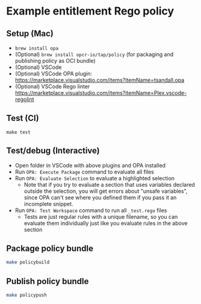 # Example entitlement Rego policy

## Setup (Mac)

- `brew install opa`
- (Optional) `brew install opcr-io/tap/policy` (for packaging and publishing policy as OCI bundle)
- (Optional) VSCode
- (Optional) VSCode OPA plugin: https://marketplace.visualstudio.com/items?itemName=tsandall.opa
- (Optional) VSCode Rego linter https://marketplace.visualstudio.com/items?itemName=Plex.vscode-regolint

## Test (CI)

`make test`

## Test/debug (Interactive)

- Open folder in VSCode with above plugins and OPA installed
- Run `OPA: Execute Package` command to evaluate all files
- Run `OPA: Evaluate Selection` to evaluate a highlighted selection
  - Note that if you try to evaluate a section that uses variables declared outside the selection, you will get errors about "unsafe variables", since OPA can't see where you defined them if you pass it an incomplete snippet.
- Run `OPA: Test Workspace` command to run all `_test.rego` files
  - Tests are just regular rules with a unique filename, so you can evaluate them individually just like you evaluate rules in the above section
  
## Package policy bundle

``` sh
make policybuild
```

## Publish policy bundle

``` sh
make policypush
```
